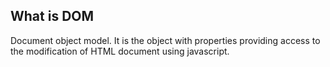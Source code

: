 ## What is DOM 
Document object model. It is the object with properties providing access to the modification of HTML document using javascript.